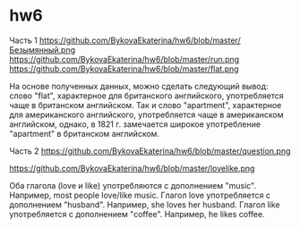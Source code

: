 # hw6
Часть 1
https://github.com/BykovaEkaterina/hw6/blob/master/Безымянный.png
https://github.com/BykovaEkaterina/hw6/blob/master/run.png
https://github.com/BykovaEkaterina/hw6/blob/master/flat.png

На основе полученных данных, можно сделать следующий вывод: слово "flat", характерное для британского английского, употребляется чаще в британском английском. Так и слово "apartment", характерное для американского английского, употребляется чаще в американском английском, однако, в 1821 г. замечается широкое употребление "apartment" в британском английском.

Часть 2
https://github.com/BykovaEkaterina/hw6/blob/master/question.png

https://github.com/BykovaEkaterina/hw6/blob/master/lovelike.png

Оба глагола (love и like) употребляются с дополнением "music". Например, most people love/like music.
 Глагол love употребляется с дополнением "husband". Например, she loves her husband.
 Глагол like употребляется с дополнением "coffee". Например, he likes coffee.
